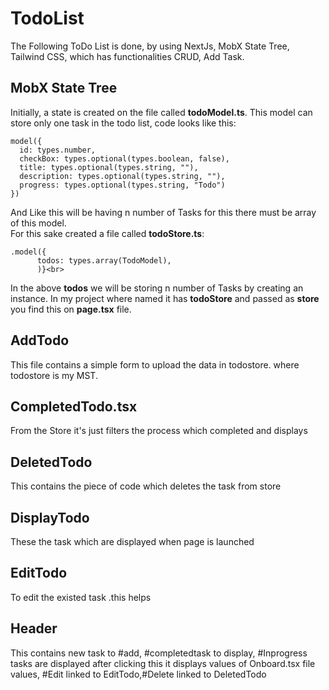 # TodoList

The Following ToDo List is done, by using NextJs, MobX State Tree, Tailwind CSS, which has functionalities CRUD, Add Task.

## MobX State Tree

Initially, a state is created on the file called **todoModel.ts**. This model can store only  one task in the todo list, code looks like this:

```
model({   
  id: types.number,                              
  checkBox: types.optional(types.boolean, false), 
  title: types.optional(types.string, ""),
  description: types.optional(types.string, ""),
  progress: types.optional(types.string, "Todo")
})
```

And Like this will be having n number of Tasks for this there must be array of this model.<br>
For this sake created a file called  **todoStore.ts**:<br>
```
.model({
      todos: types.array(TodoModel),
      )}<br>
```
In the above  **todos** we will be storing n number of Tasks by creating an instance. In my project where named it has  **todoStore** and passed as  **store** you find this on  **page.tsx** file.<br>
                    
## AddTodo 

This file contains a simple form to upload the data in todostore. where todostore is my MST.


## CompletedTodo.tsx


From the Store it's just filters the process which completed and displays


## DeletedTodo


This contains the piece of code which deletes the task from store


## DisplayTodo


These the task which are displayed when page is launched


## EditTodo


To edit the existed task .this helps


## Header


This contains new task to #add, #completedtask to display, #Inprogress tasks are displayed after clicking this it displays values of Onboard.tsx file values, #Edit linked to EditTodo,#Delete linked to DeletedTodo

